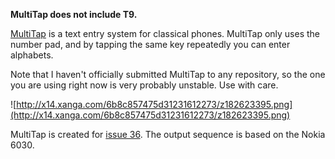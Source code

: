 **MultiTap does not include T9.**

[MultiTap](http://en.wikipedia.org/wiki/Multi-tap) is a text entry system for classical phones. MultiTap only uses the number pad, and by tapping the same key repeatedly you can enter alphabets.

Note that I haven't officially submitted MultiTap to any repository, so the one you are using right now is very probably unstable. Use with care.

![http://x14.xanga.com/6b8c857475d31231612273/z182623395.png](http://x14.xanga.com/6b8c857475d31231612273/z182623395.png)

MultiTap is created for [issue 36](https://code.google.com/p/networkpx/issues/detail?id=36). The output sequence is based on the Nokia 6030.